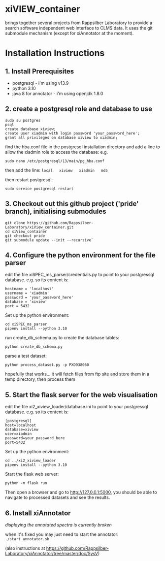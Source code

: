 # xiVIEW_container

brings together several projects from Rappsilber Laboratory to provide a search software independent web interface to CLMS data. It uses the git submodule mechanism (except for xiAnnotator at the moment).

# Installation Instructions

## 1. Install Prerequisites

- postgresql - i'm using v13.9 
- python 3.10
- java 8 for annotator - i'm using openjdk 1.8.0

## 2. create a postgresql role and database to use

```
sudo su postgres
psql
create database xiview;
create user xiadmin with login password 'your_password_here';
grant all privileges on database xiview to xiadmin;
```

find the hba.conf file in the postgresql installation directory and add a line to allow  the xiadmin role to access the database:
e.g. 
```
sudo nano /etc/postgresql/13/main/pg_hba.conf
```
then add the line:
`local   xiview   xiadmin   md5`

then restart postgresql:
```
sudo service postgresql restart
```

## 3. Checkout out this github project ('pride' branch), initialising submodules
 
```
git clone https://github.com/Rappsilber-Laboratory/xiView_container.git
cd xiView_container
git checkout pride
git submodule update --init --recursive`
```


## 4. Configure the python environment for the file parser

edit the file xiSPEC_ms_parser/credentials.py to point to your postgressql database.
e.g. so its content is:
```
hostname = 'localhost'
username = 'xiadmin'
password = 'your_password_here'
database = 'xiview'
port = 5432
```

Set up the python environment:

```
cd xiSPEC_ms_parser
pipenv install --python 3.10
```

run create_db_schema.py to create the database tables:
```
python create_db_schema.py
```

parse a test dataset:
```
python process_dataset.py -p PXD038060
```

hopefully that works... it will fetch files from ftp site and store them in a temp directory, then process them 

## 5. Start the flask server for the web visualisation

edit the file xi2_xiview_loader/database.ini to point to your postgressql database.
e.g. so its content is:
```
[postgresql]
host=localhost	
database=xiview
user=xiadmin
password=your_password_here
port=5432
```

Set up the python environment:
```
cd ../xi2_xiview_loader
pipenv install --python 3.10
```

Start the flask web server:
```
python -m flask run
```

Then open a browser and go to http://127.0.0.1:5000, you should be able to navigate to processed datasets and see the results.

## 6. Install xiAnnotator

*displaying the annotated spectra is currently broken*

when it's fixed you may just need to start the annotator: 
`./start_annotator.sh`

(also instructions at  https://github.com/Rappsilber-Laboratory/xiAnnotator/tree/master/doc/SysV)

